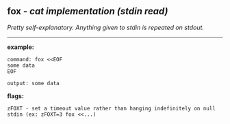 ‎
=

## fox - *cat implementation (stdin read)*

*Pretty self-explanatory. Anything given to stdin is repeated on stdout.*

--------------------------------------------------------------------------

**example:**

    command: fox <<EOF
    some data
    EOF

    output: some data

**flags:**

    zFOXT - set a timeout value rather than hanging indefinitely on null stdin (ex: zFOXT=3 fox <<...)
